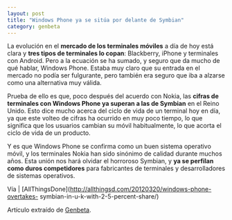 ```yaml
---
layout: post
title: "Windows Phone ya se sitúa por delante de Symbian"
category: genbeta
---
```




La evolución en el **mercado de los terminales móviles** a día de hoy está
clara y **tres tipos de terminales lo copan**: Blackberry, iPhone y terminales
con Android. Pero a la ecuación se ha sumado, y seguro que da mucho de qué
hablar, Windows Phone. Estaba muy claro que su entrada en el mercado no podía
ser fulgurante, pero también era seguro que iba a alzarse como una alternativa
muy válida.

Prueba de ello es que, poco después del acuerdo con Nokia, las **cifras de
terminales con Windows Phone ya superan a las de Symbian** en el Reino Unido.
Esto dice mucho acerca del ciclo de vida de un terminal hoy en día, ya que
este volteo de cifras ha ocurrido en muy poco tiempo, lo que significa que los
usuarios cambian su móvil habitualmente, lo que acorta el ciclo de vida de un
producto.

Y es que Windows Phone se confirma como un buen sistema operativo móvil, y los
terminales Nokia han sido sinónimo de calidad durante muchos años. Esta unión
nos hará olvidar el horroroso Symbian, y **ya se perfilan como duros
competidores** para fabricantes de terminales y desarrolladores de sistemas
operativos.

Vía | [AllThingsDone](http://allthingsd.com/20120320/windows-phone-overtakes-
symbian-in-u-k-with-2-5-percent-share/)

Artículo extraído de [Genbeta](http://www.genbeta.com).